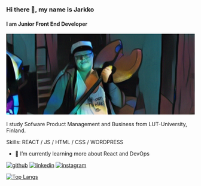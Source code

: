 ### Hi there 👋, my name is Jarkko
#### I am Junior Front End Developer
![I am Junior Front End Developer](https://github.com/Jarkk0/Jarkk0/blob/main/JarkkoPiccc.png)

I study Sofware Product Management and Business from LUT-University, Finland. 

Skills: REACT / JS / HTML / CSS / WORDPRESS

- 🌱 I’m currently learning more about React and DevOps


[<img src='https://cdn.jsdelivr.net/npm/simple-icons@3.0.1/icons/github.svg' alt='github' height='40'>](https://github.com/Jarkk0)  [<img src='https://cdn.jsdelivr.net/npm/simple-icons@3.0.1/icons/linkedin.svg' alt='linkedin' height='40'>](https://www.linkedin.com/in/jarkko-peltonen/)  [<img src='https://cdn.jsdelivr.net/npm/simple-icons@3.0.1/icons/instagram.svg' alt='instagram' height='40'>](https://www.instagram.com/jarkkopeltonen/)  

[![Top Langs](https://github-readme-stats.vercel.app/api/top-langs/?username=Jarkk0)](https://github.com/anuraghazra/github-readme-stats)



<!--
**Jarkk0/Jarkk0** is a ✨ _special_ ✨ repository because its `README.md` (this file) appears on your GitHub profile.

Here are some ideas to get you started:

- 🔭 I’m currently working on ...
- 🌱 I’m currently learning ...
- 👯 I’m looking to collaborate on ...
- 🤔 I’m looking for help with ...
- 💬 Ask me about ...
- 📫 How to reach me: ...
- 😄 Pronouns: ...
- ⚡ Fun fact: ...
-->

